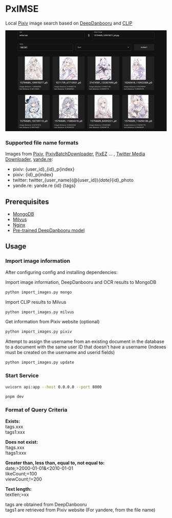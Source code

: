 # PxIMSE

Local [Pixiv](https://www.pixiv.net/) image search based on [DeepDanbooru](https://github.com/KichangKim/DeepDanbooru) and [CLIP](https://github.com/openai/CLIP)

![](assets/1.jpg)


### Supported file name formats

Images from [Pixiv](https://www.pixiv.net/), [PixivBatchDownloader](https://github.com/xuejianxianzun/PixivBatchDownloader), [PixEZ](https://github.com/Notsfsssf/pixez-flutter) ... , [Twitter Media Downloader](https://greasyfork.org/zh-CN/scripts/423001-twitter-media-downloader), [yande.re](https://yande.re/): 
- pixiv: {user_id}_{id}_p{index}
- pixiv: {id}_p{index}
- twitter: twitter_{user_name}(@{user_id})_{date}_{id}_photo
- yande.re: yande.re {id} {tags}

## Prerequisites

- [MongoDB](https://www.mongodb.com/)
- [Milvus](https://milvus.io/)
- [Nginx](https://nginx.org/)
- [Pre-trained DeepDanbooru model](https://github.com/KichangKim/DeepDanbooru/releases/tag/v3-20211112-sgd-e28)

## Usage

### Import image information

After configuring config and installing dependencies:


Import image information, DeepDanbooru and OCR results to MongoDB
```sh
python import_images.py mongo
```

Import CLIP results to Milvus

```sh
python import_images.py milvus
```

Get information from Pixiv website (optional)
```sh
python import_images.py pixiv
```

Attempt to assign the username from an existing document in the database to a document with the same user ID that doesn't have a username (Indexes must be created on the username and userid fields)

```sh
python import_images.py update

```

### Start Service


```sh
uvicorn api:app --host 0.0.0.0 --port 8000
```
```sh
pnpm dev
```

### Format of Query Criteria

**Exists:**  
tags.xxx  
tags1:xxx

**Does not exist:**  
!tags.xxx  
!tags1:xxx

**Greater than, less than, equal to, not equal to:**  
date;>2000-01-01&<2010-01-01  
likeCount;=100  
viewCount;!=200  

**Text length:**  
textlen;>xx



tags are obtained from DeepDanbooru  
tags1 are retrieved from Pixiv website (For yandere, from the file name)
